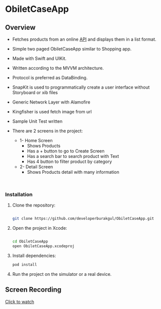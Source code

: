 <h1 align="left">
    ObiletCaseApp
</h1> 

## Overview
- Fetches products from an online [API](https://fakestoreapi.com) and displays them in a list format.
- Simple two paged ObiletCaseApp similar to Shopping app.
- Made with Swift and UIKit.
- Written according to the MVVM architecture.
- Protocol is preferred as DataBinding.
- SnapKit is used to programmatically create a user interface without Storyboard or xib files
- Generic Network Layer with Alamofire
- Kingfisher is used fetch image from url
- Sample Unit Test written



- There are 2 screens in the project:
  - 1- Home Screen
    - Shows Products
    - Has a + button to go to Create Screen 
    - Has a search bar to search product with Text
    - Has 4 button to filter product by category
  - 2- Detail Screen
    - Shows Products detail with many information
<br>

### Installation

1. Clone the repository:

    ```bash
    
    git clone https://github.com/developerburakgul/ObiletCaseApp.git
    ```
2. Open the project in Xcode:

    ```bash
    
    cd ObiletCaseApp
    open ObiletCaseApp.xcodeproj
    ```
3. Install dependencies:

    ```bash
    pod install
    ```
4. Run the project on the simulator or a real device.

## Screen Recording
[Click to watch](https://www.youtube.com/watch?v=2c1nNM_idaw)

